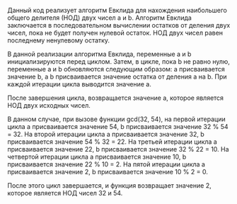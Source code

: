 Данный код реализует алгоритм Евклида для нахождения наибольшего общего делителя (НОД) двух чисел a и b. 
Алгоритм Евклида заключается в последовательном вычислении остатков от деления двух чисел, пока не будет получен нулевой остаток.
НОД двух чисел равен последнему ненулевому остатку.

В данной реализации алгоритма Евклида, переменные a и b инициализируются перед циклом. 
Затем, в цикле, пока b не равно нулю, переменные a и b обновляются следующим образом: a присваивается значение b, а b присваивается значение остатка от деления a на b. 
При каждой итерации цикла выводится значение a.

После завершения цикла, возвращается значение a, которое является НОД двух исходных чисел.

В данном случае, при вызове функции gcd(32, 54), на первой итерации цикла a присваивается значение 54, b присваивается значение 32 % 54 = 32.
На второй итерации цикла a присваивается значение 32, b присваивается значение 54 % 32 = 22.
На третьей итерации цикла a присваивается значение 22, b присваивается значение 32 % 22 = 10.
На четвертой итерации цикла a присваивается значение 10, b присваивается значение 22 % 10 = 2. 
На пятой итерации цикла a присваивается значение 2, b присваивается значение 10 % 2 = 0. 

После этого цикл завершается, и функция возвращает значение 2, которое является НОД чисел 32 и 54.
